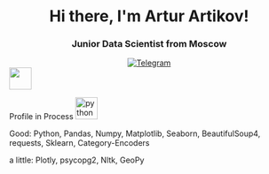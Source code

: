 <div id="header" align="center">
  <h1>Hi there, I'm Artur Artikov!</h1>
  <h3>Junior Data Scientist from Moscow</h3> 
</div>


<div id="socials" align="center">
  <a href="https://t.me/ArturArtikov">
    <img src="https://img.shields.io/badge/Telegram-blue&logo=Telegram" alt="Telegram">
  </a>
</div>

<img src="https://cdn.icon-icons.com/icons2/1489/PNG/512/loadingcircles_102612.png" width="40" height="40">

Profile in Process
<img src="https://cdn.jsdelivr.net/gh/devicons/devicon/icons/python/python-original-wordmark.svg" title="python" width="40" height="40" />&nbsp;

Good:
Python, Pandas, Numpy, Matplotlib, Seaborn, BeautifulSoup4, requests, Sklearn, Category-Encoders 

a little:
Plotly, psycopg2, Nltk, GeoPy
